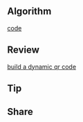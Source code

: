 ## Algorithm

[code](/images/temp/haha-2024-07-14.png)

## Review

[build a dynamic qr code](https://dev.to/ezhillragesh/building-a-dynamic-qr-code-generator-with-javascript-and-qrcodejs-3h66)

## Tip

## Share
